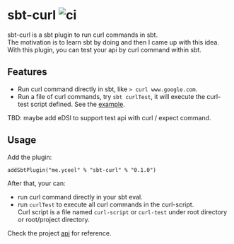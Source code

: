 # sbt-curl ![ci](https://github.com/reminia/sbt-curl/actions/workflows/ci.yml/badge.svg)

sbt-curl is a sbt plugin to run curl commands in sbt. <br/>
The motivation is to learn sbt by doing and then I came up with this idea. <br/>
With this plugin, you can test your api by curl command within sbt.

## Features

* Run curl command directly in sbt, like `> curl www.google.com`.
* Run a file of curl commands, try `sbt curlTest`, it will execute the curl-test script defined.
  See the [example](src/sbt-test/sbt-curl/simple/curl-test).

TBD: maybe add eDSl to support test api with curl / expect command.

## Usage

Add the plugin:

```
addSbtPlugin("me.yceel" % "sbt-curl" % "0.1.0")
```

After that, your can:

* run curl command directly in your sbt eval.
* run `curlTest` to execute all curl commands in the curl-script. <br/>
  Curl script is a file named `curl-script` or `curl-test` under root directory
  or root/project directory.

Check the project [api](src/sbt-test/sbt-curl/api/curl-test) for reference.
